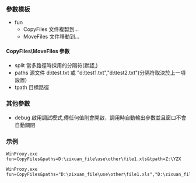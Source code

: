 ### 參數模板
* fun
  * CopyFiles 文件複製到...
  * MoveFiles 文件移動到...

#### CopyFiles\MoveFiles 參數
* split 當多路徑時採用的分隔符(默認,)
* paths 源文件 d:\test.txt 或 "d:\test1.txt","d:\test2.txt"(分隔符取決於上一項設置)
* tpath 目標路徑

### 其他參數
* debug 啟用調試模式,傳任何值則會開啟，調用時自動輸出參數並且窗口不會自動關閉

### 示例

```
WinProxy.exe fun=CopyFiles&paths=D:\zixuan_file\use\other\file1.xls&tpath=Z:\YZX
```

```
WinProxy.exe fun=CopyFiles&paths="D:\zixuan_file\use\other\file1.xls","D:\zixuan_file\use\other\file2.xls"&tpath=Z:\YZX&debug=1
```